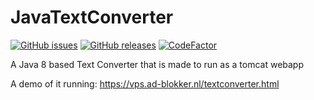 # JavaTextConverter
[![GitHub issues](https://img.shields.io/github/issues/Ad-Blokker/JavaTextConverter)](https://github.com/Ad-Blokker/JavaTextConverter/issues)
[![GitHub releases](https://img.shields.io/badge/release-v1.3-blue)](https://github.com/Ad-Blokker/JavaTextConverter/releases)
[![CodeFactor](https://www.codefactor.io/repository/github/ad-blokker/javatextconverter/badge)](https://www.codefactor.io/repository/github/ad-blokker/javatextconverter)

A Java 8 based Text Converter that is made to run as a tomcat webapp

A demo of it running: https://vps.ad-blokker.nl/textconverter.html
